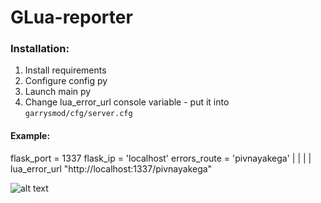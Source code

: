 # GLua-reporter

### Installation:
1) Install requirements
2) Configure cоnfig py
3) Launch main py
4) Change lua_error_url console variable - put it into `garrysmod/cfg/server.cfg`

#### Example:
flask_port = 1337 
flask_ip = 'localhost' 
errors_route = 'pivnayakega'
| |
| |
lua_error_url "http://localhost:1337/pivnayakega"

![alt text](https://i.imgur.com/5JpwYpM.jpeg)